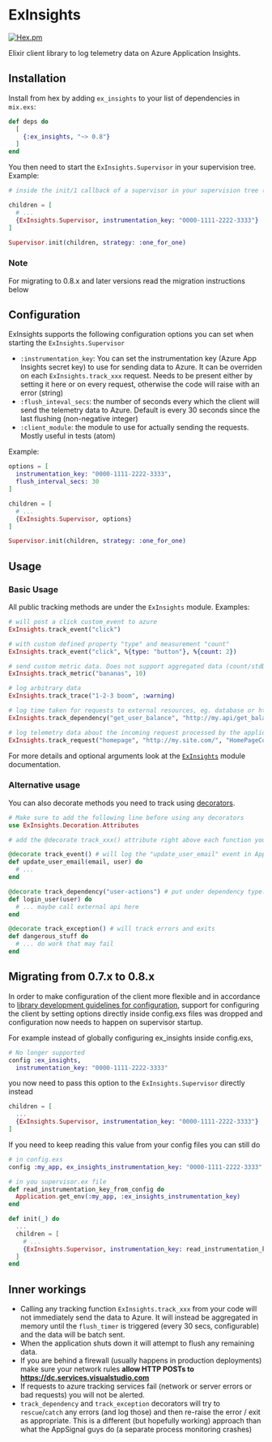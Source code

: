 # ExInsights

[![Hex.pm](https://img.shields.io/hexpm/v/ex_insights.svg?style=flat-square&colorB=6e347e)](https://hex.pm/packages/ex_insights)

Elixir client library to log telemetry data on Azure Application Insights.

## Installation

Install from hex by adding `ex_insights` to your list of dependencies in `mix.exs`:

```elixir
def deps do
  [
    {:ex_insights, "~> 0.8"}
  ]
end
```

You then need to start the `ExInsights.Supervisor` in your supervision tree. Example:

```elixir
# inside the init/1 callback of a supervisor in your supervision tree (or start/2 of application.ex)

children = [
  # ...
  {ExInsights.Supervisor, instrumentation_key: "0000-1111-2222-3333"}
]

Supervisor.init(children, strategy: :one_for_one)
```
### Note
For migrating to 0.8.x and later versions read the migration instructions below

## Configuration
ExInsights supports the following configuration options you can set when starting the `ExInsights.Supervisor`

* `:instrumentation_key`: You can set the instrumentation key (Azure App Insights secret key) to use for sending data to Azure. It can be overriden on each `ExInsights.track_xxx` request. Needs to be present either by setting it here or on every request, otherwise the code will raise with an error (string)
* `:flush_inteval_secs`: the number of seconds every which the client will send the telemetry data to Azure. Default is every 30 seconds since the last flushing (non-negative integer)
* `:client_module`: the module to use for actually sending the requests. Mostly useful in tests (atom)

Example:

```elixir
options = [
  instrumentation_key: "0000-1111-2222-3333",
  flush_interval_secs: 30
]

children = [
  # ...
  {ExInsights.Supervisor, options}
]

Supervisor.init(children, strategy: :one_for_one)
```

## Usage

### Basic Usage

All public tracking methods are under the `ExInsights` module. Examples:

```elixir
# will post a click custom_event to azure
ExInsights.track_event("click")

# with custom defined property "type" and measurement "count"
ExInsights.track_event("click", %{type: "button"}, %{count: 2})

# send custom metric data. Does not support aggregated data (count/stdDev, min, max)
ExInsights.track_metric("bananas", 10)

# log arbitrary data
ExInsights.track_trace("1-2-3 boom", :warning)

# log time taken for requests to external resources, eg. database or http service calls
ExInsights.track_dependency("get_user_balance", "http://my.api/get_balance/aviator1", 1500, true, "user", "my.api")

# log telemetry data about the incoming request processed by the application
ExInsights.track_request("homepage", "http://my.site.com/", "HomePageComponent", 85, 200, true)
```

For more details and optional arguments look at the [`ExInsights`](https://hexdocs.pm/ex_insights/ExInsights.html) module documentation.

### Alternative usage

You can also decorate methods you need to track using [decorators](https://github.com/arjan/decorator).

```elixir
# Make sure to add the following line before using any decorators
use ExInsights.Decoration.Attributes

# add the @decorate track_xxx() attribute right above each function you need to track

@decorate track_event() # will log the "update_user_email" event in AppInsights on funtion entry
def update_user_email(email, user) do
  # ...
end

@decorate track_dependency("user-actions") # put under dependency type:user-actions in AppInsights UI
def login_user(user) do
  # ... maybe call external api here
end

@decorate track_exception() # will track errors and exits
def dangerous_stuff do
  # ... do work that may fail
end
```

## Migrating from 0.7.x to 0.8.x
In order to make configuration of the client more flexible and in accordance to [library development guidelines for configuration](https://hexdocs.pm/elixir/master/library-guidelines.html#avoid-application-configuration), support for configuring the client by setting options directly inside config.exs files was dropped and configuration now needs to happen on supervisor startup.

For example instead of globally configuring ex_insights inside config.exs,
```elixir
# No longer supported
config :ex_insights,
  instrumentation_key: "0000-1111-2222-3333"
```

you now need to pass this option to the `ExInsights.Supervisor` directly instead
```elixir
children = [
  ...
  {ExInsights.Supervisor, instrumentation_key: "0000-1111-2222-3333"}
]
```

If you need to keep reading this value from your config files you can still do
```elixir
# in config.exs
config :my_app, ex_insights_instrumentation_key: "0000-1111-2222-3333"

# in you supervisor.ex file
def read_instrumentation_key_from_config do
  Application.get_env(:my_app, :ex_insights_instrumentation_key)
end

def init(_) do
  ...
  children = [
    # ...
    {ExInsights.Supervisor, instrumentation_key: read_instrumentation_key_from_config()}
  ]
end
```

## Inner workings
* Calling any tracking function `ExInsights.track_xxx` from your code will not immediately send the data to Azure. It will instead be aggregated in memory until the `flush_timer` is triggered (every 30 secs, configurable) and the data will be batch sent.
* When the application shuts down it will attempt to flush any remaining data.
* If you are behind a firewall (usually happens in production deployments) make sure your network rules **allow HTTP POSTs to https://dc.services.visualstudio.com**
* If requests to azure tracking services fail (network or server errors or bad requests) you will not be alerted.
* `track_dependency` and `track_exception` decorators will try to `rescue`/`catch` any errors (and log those) and then re-raise the error / exit as appropriate. This is a different (but hopefully working) approach than what the AppSignal guys do (a separate process monitoring crashes)
